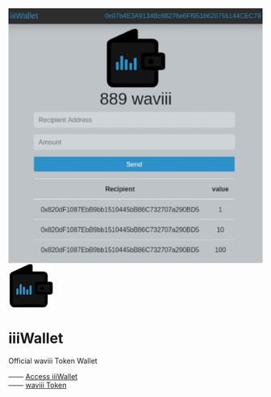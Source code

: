 <img align="right" src="src/iiiWalletv1.png">

![iiiWallet_logo](src/iiiWallet_small.png) 
# iiiWallet

Official waviii Token Wallet

─── [Access iiiWallet](https://etherscan.io/token/0xBA00868912Af1a409F11E9c2B5d3a9376Cb3C2E2)<br />
─── [waviii Token](https://github.com/luc1dLife/waviii)